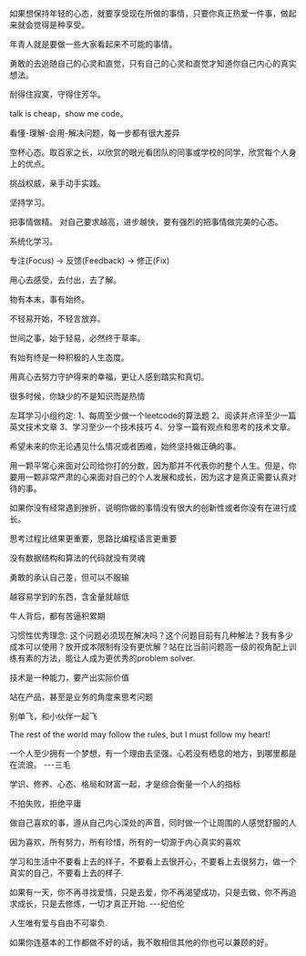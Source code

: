 如果想保持年轻的心态，就要享受现在所做的事情，只要你真正热爱一件事，做起来就会觉得是种享受。

年青人就是要做一些大家看起来不可能的事情。

勇敢的去追随自己的心灵和直觉，只有自己的心灵和直觉才知道你自己内心的真实想法。

耐得住寂寞，守得住芳华。

talk is cheap，show me code。

看懂-理解-会用-解决问题，每一步都有很大差异

空杯心态。取百家之长，以欣赏的眼光看团队的同事或学校的同学，欣赏每个人身上的优点。

挑战权威，亲手动手实践。

坚持学习。

把事情做精。
对自己要求越高，进步越快，要有强烈的把事情做完美的心态。

系统化学习。

专注(Focus) -> 反馈(Feedback) -> 修正(Fix)

 用心去感受，去付出，去了解。
 
 物有本末，事有始终。
 
 不轻易开始，不轻言放弃。
 
 世间之事，始于轻易，必然终于草率。
 
 有始有终是一种积极的人生态度。
 
 用真心去努力守护得来的幸福，更让人感到踏实和真切。

 很多时候，你缺少的不是知识而是热情
 
 左耳学习小组约定: 
	1、每周至少做一个leetcode的算法题
	2、阅读并点评至少一篇英文技术文章
	3、学习至少一个技术技巧
	4、分享一篇有观点和思考的技术文章。

希望未来的你无论遇见什么情况或者困难，始终坚持做正确的事。

用一颗平常心来面对公司给你打的分数，因为那并不代表你的整个人生。但是，你要用一颗非常严肃的心来面对自己的个人发展和成长，因为这才是真正需要认真对待的事。

如果你没有经常遇到挫折，说明你做的事情没有很大的创新性或者你没有在进行成长。

思考过程比结果更重要，思路比编程语言更重要

没有数据结构和算法的代码就没有灵魂

勇敢的承认自己差，但可以不服输

越容易学到的东西，含金量就越低

牛人背后，都有苦逼积累期

习惯性优秀理念: 这个问题必须现在解决吗？这个问题目前有几种解法？我有多少成本可以使用？放开成本限制有没有更优解？站在比当前问题高一级的视角配上训练有素的方法，能让人成为更优秀的problem solver.

技术是一种能力，要产出实际价值

站在产品，甚至是业务的角度来思考问题

别单飞，和小伙伴一起飞

The rest of the world may follow the rules, but I must follow my heart!

一个人至少拥有一个梦想，有一个理由去坚强。心若没有栖息的地方，到哪里都是在流浪。  ---三毛

学识、修养、心态、格局和财富一起，才是综合衡量一个人的指标

不拍失败，拒绝平庸

做自己喜欢的事，遵从自己内心深处的声音，同时做一个让周围的人感觉舒服的人

因为喜欢，所有努力，所有珍惜，所有的一切源于内心真实的喜欢

学习和生活中不要看上去的样子，不要看上去很开心，不要看上去很努力，做一个真实的自己，不要看上去的样子.

如果有一天，你不再寻找爱情，只是去爱，你不再渴望成功，只是去做，你不再追求成长，只是去修炼，一切才真正开始. ---纪伯伦

人生唯有爱与自由不可辜负.

如果你连基本的工作都做不好的话，我不敢相信其他的你也可以兼顾的好。